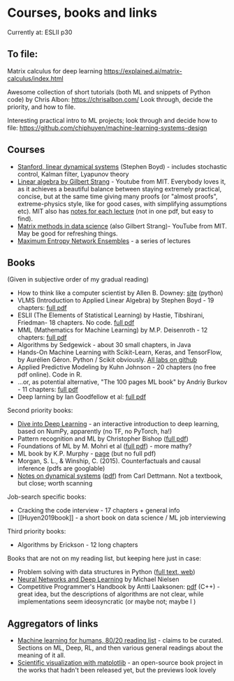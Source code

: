 # Courses, books and links

Currently at: ESLII p30

## To file:

Matrix calculus for deep learning
https://explained.ai/matrix-calculus/index.html

Awesome collection of short tutorials (both ML and snippets of Python code) by Chris Albon:
https://chrisalbon.com/
Look through, decide the priority, and how to file.

Interesting practical intro to ML projects; look through and decide how to file:
https://github.com/chiphuyen/machine-learning-systems-design

## Courses

* [Stanford, linear dynamical systems](http://stanford.edu/class/ee363/lectures.html) (Stephen Boyd) - includes stochastic control, Kalman filter, Lyapunov theory
* [Linear algebra by Gilbert Strang](https://www.youtube.com/playlist?list=PLE7DDD91010BC51F8) - Youtube from MIT. Everybody loves it, as it achieves a beautiful balance between staying extremely practical, concise, but at the same time giving many proofs (or "almost proofs", extreme-physics style, like for good cases, with simplifying assumptions etc). MIT also has [notes for each lecture](https://ocw.mit.edu/courses/mathematics/18-06sc-linear-algebra-fall-2011/syllabus/) (not in one pdf, but easy to find).
* [Matrix methods in data science](https://www.youtube.com/watch?v=Cx5Z-OslNWE&list=PLUl4u3cNGP63oMNUHXqIUcrkS2PivhN3k) (also Gilbert Strang)- YouTube from MIT. May be good for refreshing things.
* [Maximum Entropy Network Ensembles](http://www.maths.qmul.ac.uk/~gbianconi/LTCCModule) - a series of lectures

## Books

(Given in subjective order of my gradual reading)

* How to think like a computer scientist by Allen B. Downey: [site](http://openbookproject.net/thinkcs/python/english3e/) (python)
* VLMS (Introduction to Applied Linear Algebra) by Stephen Boyd - 19 chapters: [full pdf](http://vmls-book.stanford.edu/)
* ESLII (The Elements of Statistical Learning) by Hastie, Tibshirani, Friedman- 18 chapters. No code. [full pdf](https://web.stanford.edu/~hastie/ElemStatLearn/)
* MML (Mathematics for Machine Learning) by M.P. Deisenroth - 12 chapters: [full pdf](https://mml-book.github.io/)
* Algorithms by Sedgewick - about 30 small chapters, in Java
* Hands-On Machine Learning with Scikit-Learn, Keras, and TensorFlow, by Aurélien Géron. Python / Scikit obviously. [All labs on github](https://github.com/ageron/handson-ml2)
* Applied Predictive Modeling by Kuhn Johnson - 20 chapters (no free pdf online). Code in R.
* ...or, as potential alternative, "The 100 pages ML book" by Andriy Burkov - 11 chapters: [full pdf](http://themlbook.com/wiki/doku.php)
* Deep larning by Ian Goodfellow et al: [full pdf](http://www.deeplearningbook.org/)

Second priority books:

* [Dive into Deep Learning](http://d2l.ai/) - an interactive introduction to deep learning, based on NumPy, apparently (no TF, no PyTorch, ha!) 
* Pattern recognition and ML by Christopher Bishop ([full pdf](https://www.microsoft.com/en-us/research/publication/pattern-recognition-machine-learning/))
* Foundations of ML by M. Mohri et al ([full pdf](https://cs.nyu.edu/~mohri/mlbook/)) - more mathy?
* ML book by K.P. Murphy - [page](https://www.cs.ubc.ca/~murphyk/MLbook/) (but no full pdf)
* Morgan, S. L., & Winship, C. (2015). Counterfactuals and causal inference (pdfs are googlable)
* [Notes on dynamical systems](https://people.maths.bris.ac.uk/~macpd/ads/) ([pdf](https://people.maths.bris.ac.uk/~macpd/ads/bnotes.pdf)) from Carl Dettmann. Not a textbook, but close; worth scanning

Job-search specific books:
* Cracking the code interview - 17 chapters + general info
* [[Huyen2019book]] - a short book on data science / ML job interviewing

Third priority books:

* Algorithms by Erickson - 12 long chapters

Books that are not on my reading list, but keeping here just in case:
* Problem solving with data structures in Python ([full text, web](https://runestone.academy/runestone/books/published/pythonds/index.html))
* [Neural Networks and Deep Learning](http://neuralnetworksanddeeplearning.com/index.html) by Michael Nielsen
* Competitive Programmer's Handbook by Antti Laaksonen: [pdf](https://cses.fi/book/book.pdf) (C++) - great idea, but the descriptions of algorithms are not clear, while implementations seem ideosyncratic (or maybe not; maybe I )

## Aggregators of links

* [Machine learning for humans, 80/20 reading list](https://medium.com/machine-learning-for-humans/ai-reading-list-c4753afd97a) - claims to be curated. Sections on ML, Deep, RL, and then various general readings about the meaning of it all.
* [Scientific visualization with matplotlib](https://github.com/rougier/scientific-visualization-book) - an open-source book project in the works that hadn't been released yet, but the previews look lovely